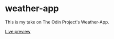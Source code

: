 # weather-app

This is my take on The Odin Project's Weather-App.

[Live preview](https://ondrasvec.github.io/weather-app)
